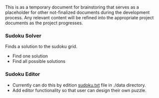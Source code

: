 This is as a temporary document for brainstoring that serves as a placeholder for other not-finalized documents during the development process. Any relevant content will
be refined into the appropriate project documents as the project progresses.

### Sudoku Solver

Finds a solution to the sudoku grid.
- Find one solution
- Find all possible solutions

### Sudoku Editor

- Currently can do this by edition [sudoku.txt]() file in ./data directory.
- Add editor functionality so that user can design their own puzzle.
